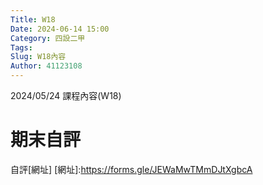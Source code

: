 ```yaml
---
Title: W18
Date: 2024-06-14 15:00
Category: 四設二甲
Tags: 
Slug: W18內容
Author: 41123108
---
```


2024/05/24 課程內容(W18)

<!-- PELICAN_END_SUMMARY -->

# 期末自評
自評[網址]
[網址]:https://forms.gle/JEWaMwTMmDJtXgbcA

